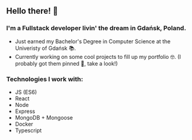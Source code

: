 ## Hello there! 🤠

<!--
**Pierniki/Pierniki** is a ✨ _special_ ✨ repository because its `README.md` (this file) appears on your GitHub profile.

Here are some ideas to get you started:

- 🔭 I’m currently working on ...
- 🌱 I’m currently learning ...
- 👯 I’m looking to collaborate on ...
- 🤔 I’m looking for help with ...
- 💬 Ask me about ...
- 📫 How to reach me: ...
- 😄 Pronouns: ...
- ⚡ Fun fact: ...
-->

### I'm a Fullstack developer livin' the dream in Gdańsk, Poland.

- Just earned my Bachelor's Degree in Computer Science at the Univeristy of Gdańsk 📚.
- Currently working on some cool projects to fill up my portfolio 🤓. (I probably got them pinned 📌, take a look!)

### Technologies I work with:

- JS (ES6)
- React
- Node
- Express
- MongoDB + Mongoose
- Docker
- Typescript
